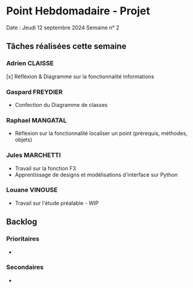 # Point Hebdomadaire - Projet 

Date : Jeudi 12 septembre 2024
Semaine n° 2

## Tâches réalisées cette semaine

### Adrien CLAISSE
[x] Réflexion & Diagramme sur la fonctionnalité informations

### Gaspard FREYDIER 
- Confection du Diagramme de classes

### Raphael MANGATAL
- Réflexion sur la fonctionnalité localiser un point (prérequis, méthodes, objets)

### Jules MARCHETTI
- Travail sur la fonction F3
- Apprentissage de designs et modélisations d'interface sur Python

### Louane VINOUSE
- Travail sur l'étude préalable - WIP

## Backlog

### Prioritaires
- 

### Secondaires
- 
